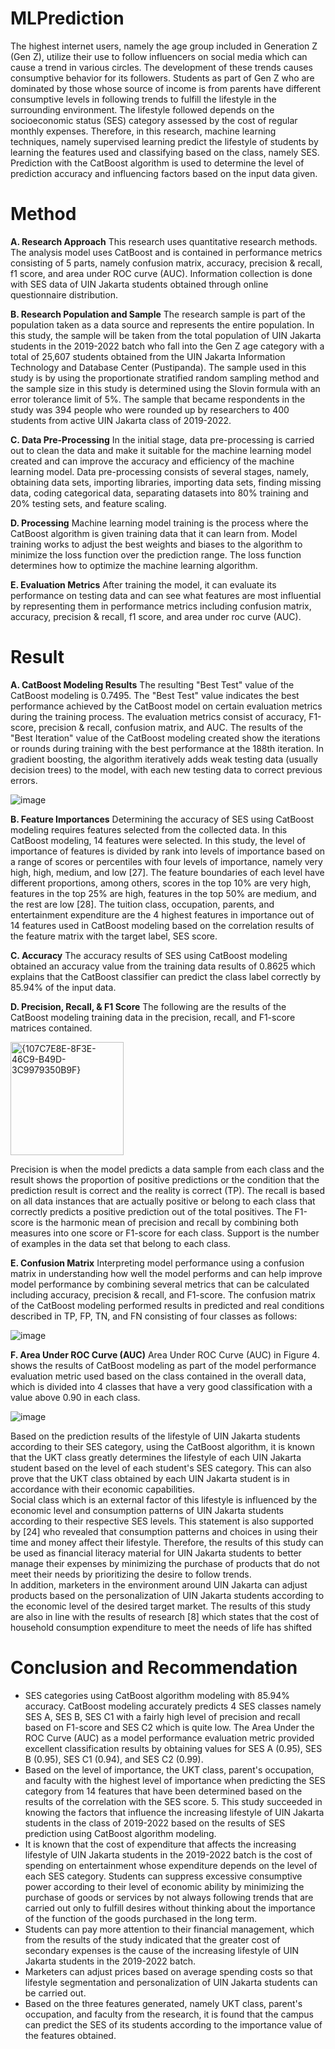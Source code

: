 # MLPrediction
The highest internet users, namely the age group included in Generation Z (Gen Z), utilize their use to follow influencers on social media which can cause a trend in various circles. The development of these trends causes consumptive behavior for its followers. Students as part of Gen Z who are dominated by those whose source of income is from parents have different consumptive levels in following trends to fulfill the lifestyle in the surrounding environment. The lifestyle followed depends on the socioeconomic status (SES) category assessed by the cost of regular monthly expenses. Therefore, in this research, machine learning techniques, namely supervised learning predict the lifestyle of students by learning the features used and classifying based on the class, namely SES. Prediction with the CatBoost algorithm is used to determine the level of prediction accuracy and influencing factors based on the input data given.

# **Method**
**A.	Research Approach**
This research uses quantitative research methods. The analysis model uses CatBoost and is contained in performance metrics consisting of 5 parts, namely confusion matrix, accuracy, precision & recall, f1 score, and area under ROC curve (AUC). Information collection is done with SES data of UIN Jakarta students obtained through online questionnaire distribution.  

**B.	Research Population and Sample**
The research sample is part of the population taken as a data source and represents the entire population. In this study, the sample will be taken from the total population of UIN Jakarta students in the 2019-2022 batch who fall into the Gen Z age category with a total of 25,607 students obtained from the UIN Jakarta Information Technology and Database Center (Pustipanda). The sample used in this study is by using the proportionate stratified random sampling method and the sample size in this study is determined using the Slovin formula with an error tolerance limit of 5%. The sample that became respondents in the study was 394 people who were rounded up by researchers to 400 students from active UIN Jakarta class of 2019-2022.  

**C.	Data Pre-Processing**
In the initial stage, data pre-processing is carried out to clean the data and make it suitable for the machine learning model created and can improve the accuracy and efficiency of the machine learning model. Data pre-processing consists of several stages, namely, obtaining data sets, importing libraries, importing data sets, finding missing data, coding categorical data, separating datasets into 80% training and 20% testing sets, and feature scaling.

**D.	Processing**
Machine learning model training is the process where the CatBoost algorithm is given training data that it can learn from. Model training works to adjust the best weights and biases to the algorithm to minimize the loss function over the prediction range. The loss function determines how to optimize the machine learning algorithm. 

**E.	Evaluation Metrics**
After training the model, it can evaluate its performance on testing data and can see what features are most influential by representing them in performance metrics including confusion matrix, accuracy, precision & recall, f1 score, and area under roc curve (AUC).  

# **Result**
**A.	CatBoost Modeling Results**
  The resulting "Best Test" value of the CatBoost modeling is 0.7495. The "Best Test" value indicates the best performance achieved by the CatBoost model on certain evaluation metrics during the training process. The evaluation metrics consist of accuracy, F1-score, precision & recall, confusion matrix, and AUC. 
The results of the "Best Iteration" value of the CatBoost modeling created show the iterations or rounds during training with the best performance at the 188th iteration. In gradient boosting, the algorithm iteratively adds weak testing data (usually decision trees) to the model, with each new testing data to correct previous errors.  
 
![image](https://github.com/user-attachments/assets/fafec1dd-3d3a-4642-b42f-2488ed10f007)

**B.	Feature Importances**
Determining the accuracy of SES using CatBoost modeling requires features selected from the collected data. In this CatBoost modeling, 14 features were selected.   In this study, the level of importance of features is divided by rank into levels of importance based on a range of scores or percentiles with four levels of importance, namely very high, high, medium, and low [27]. The feature boundaries of each level have different proportions, among others, scores in the top 10% are very high, features in the top 25% are high, features in the top 50% are medium, and the rest are low [28]. The tuition class, occupation, parents, and entertainment expenditure are the 4 highest features in importance out of 14 features used in CatBoost modeling based on the correlation results of the feature matrix with the target label, SES score. 

**C.	Accuracy**
The accuracy results of SES using CatBoost modeling obtained an accuracy value from the training data results of 0.8625 which explains that the CatBoost classifier can predict the class label correctly by 85.94% of the input data.  

**D.	Precision, Recall, & F1 Score**
The following are the results of the CatBoost modeling training data in the precision, recall, and F1-score matrices contained.

<img width="181" alt="{107C7E8E-8F3E-46C9-B49D-3C9979350B9F}" src="https://github.com/user-attachments/assets/fb5fb50b-2762-4ada-b12a-664e91992ab3">

Precision is when the model predicts a data sample from each class and the result shows the proportion of positive predictions or the condition that the prediction result is correct and the reality is correct (TP). The recall is based on all data instances that are actually positive or belong to each class that correctly predicts a positive prediction out of the total positives. The F1-score is the harmonic mean of precision and recall by combining both measures into one score or F1-score for each class. Support is the number of examples in the data set that belong to each class. 

**E.	Confusion Matrix**
Interpreting model performance using a confusion matrix in understanding how well the model performs and can help improve model performance by combining several metrics that can be calculated including accuracy, precision & recall, and F1-score. The confusion matrix of the CatBoost modeling performed results in predicted and real conditions described in TP, FP, TN, and FN consisting of four classes as follows:

![image](https://github.com/user-attachments/assets/4cb4ad76-2cd2-48e4-8ed4-7adaf0c0bc3d)

**F.	Area Under ROC Curve (AUC)**
Area Under ROC Curve (AUC) in Figure 4. shows the results of CatBoost modeling as part of the model performance evaluation metric used based on the class contained in the overall data, which is divided into 4 classes that have a very good classification with a value above 0.90 in each class.

![image](https://github.com/user-attachments/assets/93165e7d-3c60-466e-aff0-10b1f64a887a)

Based on the prediction results of the lifestyle of UIN Jakarta students according to their SES category, using the CatBoost algorithm, it is known that the UKT class greatly determines the lifestyle of each UIN Jakarta student based on the level of each student's SES category. This can also prove that the UKT class obtained by each UIN Jakarta student is in accordance with their economic capabilities.  
Social class which is an external factor of this lifestyle is influenced by the economic level and consumption patterns of UIN Jakarta students according to their respective SES levels. This statement is also supported by [24] who revealed that consumption patterns and choices in using their time and money affect their lifestyle. Therefore, the results of this study can be used as financial literacy material for UIN Jakarta students to better manage their expenses by minimizing the purchase of products that do not meet their needs by prioritizing the desire to follow trends.  
In addition, marketers in the environment around UIN Jakarta can adjust products based on the personalization of UIN Jakarta students according to the economic level of the desired target market. The results of this study are also in line with the results of research [8] which states that the cost of household consumption expenditure to meet the needs of life has shifted 

# **Conclusion and Recommendation**
- SES categories using CatBoost algorithm modeling with 85.94% accuracy. CatBoost modeling accurately predicts 4 SES classes namely SES A, SES B, SES C1 with a fairly high level of precision and recall based on F1-score and SES C2 which is quite low. The Area Under the ROC Curve (AUC) as a model performance evaluation metric provided excellent classification results by obtaining values for SES A (0.95), SES B (0.95), SES C1 (0.94), and SES C2 (0.99). 
- Based on the level of importance, the UKT class, parent's occupation, and faculty with the highest level of importance when predicting the SES category from 14 features that have been determined based on the results of the correlation with the SES score. 5. This study succeeded in knowing the factors that influence the increasing lifestyle of UIN Jakarta students in the class of 2019-2022 based on the results of SES prediction using CatBoost algorithm modeling. 
- It is known that the cost of expenditure that affects the increasing lifestyle of UIN Jakarta students in the 2019-2022 batch is the cost of spending on entertainment whose expenditure depends on the level of each SES category. Students can suppress excessive consumptive power according to their level of economic ability by minimizing the purchase of goods or services by not always following trends that are carried out only to fulfill desires without thinking about the importance of the function of the goods purchased in the long term.
- Students can pay more attention to their financial management, which from the results of the study indicated that the greater cost of secondary expenses is the cause of the increasing lifestyle of UIN Jakarta students in the 2019-2022 batch.
- Marketers can adjust prices based on average spending costs so that lifestyle segmentation and personalization of UIN Jakarta students can be carried out.
- Based on the three features generated, namely UKT class, parent's occupation, and faculty from the research, it is found that the campus can predict the SES of its students according to the importance value of the features obtained.
